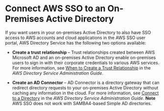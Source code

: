 # Connect AWS SSO to an On\-Premises Active Directory<a name="connectawsad"></a>

If you want users in your on\-premises Active Directory to also have SSO access to AWS accounts and cloud applications in the AWS SSO user portal, AWS Directory Service has the following two options available:

+ **Create a trust relationship** – Trust relationships created between AWS Microsoft AD and an on\-premises Active Directory enable on\-premises users to sign in with their corporate credentials to various AWS services\. For more information, see [When to Create a Trust Relationship](http://docs.aws.amazon.com/directoryservice/latest/admin-guide/setup_trust.html) in the *AWS Directory Service Administration Guide*\.

+ **Create an AD Connector** – AD Connector is a directory gateway that can redirect directory requests to your on\-premises Active Directory without caching any information in the cloud\. For more information, see [Connect to a Directory](http://docs.aws.amazon.com/directoryservice/latest/admin-guide/connect_directory.html) in the *AWS Directory Service Administration Guide*\.
**Note**  
AWS SSO does not work with SAMBA4\-based Simple AD directories\.